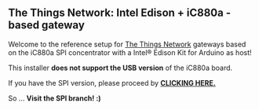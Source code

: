 ## The Things Network: Intel Edison + iC880a - based gateway

Welcome to the reference setup for [The Things Network](https://thethingsnetwork.org/c/bucharest/) gateways based on the iC880a SPI concentrator with a Intel® Edison Kit for Arduino as host!

This installer **does not support the USB version** of the iC880a board.

If you have the SPI version, please proceed by **[CLICKING HERE.](https://github.com/mihaimiculescu/TTN-ic880a-edison-gateway/tree/spi)**

So ...              **Visit the SPI branch! :)**
